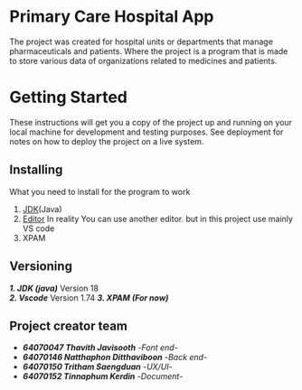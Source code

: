 # Primary Care Hospital App
  The project was created for hospital units or departments that manage pharmaceuticals and patients. Where the project is a program that is made to store various data of organizations related to medicines and patients.
  
# Getting Started
  These instructions will get you a copy of the project up and running on your local machine for development and testing purposes. See deployment for notes on how to deploy the project on a live system.
  
 
 ##  Installing
  What you need to install for the program to work
  
  1. [JDK](https://www.oracle.com/java/technologies/downloads/)(Java)
  2. [Editor](https://code.visualstudio.com/Download)  In reality You can use another editor. but in this project use mainly VS code
  3. XPAM

## Versioning
 
  ***1. JDK (java)*** Version 18 <br>
  ***2. Vscode*** Version 1.74
  ***3. XPAM (For now)***

## Project creator team
  
  * ***64070047 Thavith Javisooth*** -*Font end*-  
  * ***64070146 Natthaphon Ditthaviboon*** -*Back end*-
  * ***64070150 Tritham Saengduan*** -*UX/UI*-
  * ***64070152 Tinnaphum Kerdin*** -*Document*-
